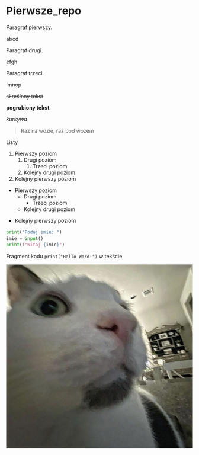 # Pierwsze_repo

Paragraf pierwszy.

abcd

Paragraf drugi.

efgh

Paragraf trzeci.

lmnop



~~skreślony tekst~~

**pogrubiony tekst**

*kursywa*

>Raz na wozie, raz pod wozem

Listy
1. Pierwszy poziom
    1. Drugi poziom
        1. Trzeci poziom
    2. Kolejny drugi poziom
3. Kolejny pierwszy poziom


* Pierwszy poziom
    + Drugi poziom
        - Trzeci poziom
    * Kolejny drugi poziom
+ Kolejny pierwszy poziom


```py
print("Podaj imie: ")
imie = input()
print(f"Witaj {imie}")
``` 
Fragment kodu `print("Hello Word!")` w tekście

![Pictures/git.jpg](Pictures/git.jpg)

